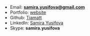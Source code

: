 - Email: **samira.yusifova@gmail.com**
- Portfolio: [website](https://tiamatt.github.io/Portfolio/)
- Github: [Tiamatt](https://github.com/Tiamatt)
- LinkedIn: [Samira Yusifova](https://www.linkedin.com/in/samirayusifova/)
- Skype: **samira.yusifova**

